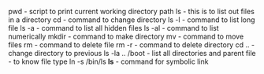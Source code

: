 pwd - script to print current working directory path
ls - this is to list out files in a directory
cd - command to change directory
ls -l - command to list long file
ls -a - command to list all hidden files
ls -al - command to list numerically
mkdir - command to make directory
mv - command to move files
rm - command to delete file
rm -r - command to delete directory
cd .. - change directory to previous
ls -la .. /boot - list all directories and parent
file - to know file type
ln -s /bin/ls __ls__ - command for symbolic link

